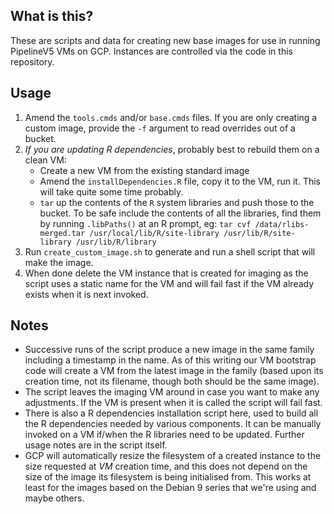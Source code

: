 ## What is this?

These are scripts and data for creating new base images for use in running PipelineV5 VMs on GCP. Instances are controlled via the
code in this repository. 

## Usage

1. Amend the `tools.cmds` and/or `base.cmds` files. If you are only creating a custom image, provide the `-f` argument to read
   overrides out of a bucket.
1. *If you are updating R dependencies*, probably best to rebuild them on a clean VM:
     * Create a new VM from the existing standard image
     * Amend the `installDependencies.R` file, copy it to the VM, run it. This will take quite some time probably.
     * `tar` up the contents of the `R` system libraries and push those to the bucket. To be safe include the contents of all the
         libraries, find them by running `.libPaths()` at an R prompt, eg:
         `tar cvf /data/rlibs-merged.tar /usr/local/lib/R/site-library /usr/lib/R/site-library /usr/lib/R/library`
1. Run `create_custom_image.sh` to generate and run a shell script that will make the image.
1. When done delete the VM instance that is created for imaging as the script uses a static name for the VM and will fail fast
   if the VM already exists when it is next invoked.

## Notes

* Successive runs of the script produce a new image in the same family including a timestamp in the name. As of this writing our
  VM bootstrap code will create a VM from the latest image in the family (based upon its creation time, not its filename, though
  both should be the same image).
* The script leaves the imaging VM around in case you want to make any adjustments. If the VM is present when it is called the 
    script will fail fast.
* There is also a R dependencies installation script here, used to build all the R dependencies needed by various components. It 
    can be manually invoked on a VM if/when the R libraries need to be updated. Further usage notes are in the script itself.
* GCP will automatically resize the filesystem of a created instance to the size requested at *VM* creation time, and this does not 
    depend on the size of the image its filesystem is being initialised from. This works at least for the images based on the Debian 
    9 series that we're using and maybe others. 
